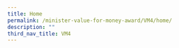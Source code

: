 ```yaml
---
title: Home
permalink: /minister-value-for-money-award/VM4/home/
description: ""
third_nav_title: VM4
---
```

